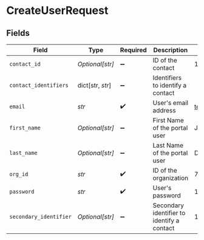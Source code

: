 # CreateUserRequest


## Fields

| Field                                      | Type                                       | Required                                   | Description                                | Example                                    |
| ------------------------------------------ | ------------------------------------------ | ------------------------------------------ | ------------------------------------------ | ------------------------------------------ |
| `contact_id`                               | *Optional[str]*                            | :heavy_minus_sign:                         | ID of the contact                          | 123456                                     |
| `contact_identifiers`                      | dict[str, *str*]                           | :heavy_minus_sign:                         | Identifiers to identify a contact          |                                            |
| `email`                                    | *str*                                      | :heavy_check_mark:                         | User's email address                       | testemail921@yopmail.com                   |
| `first_name`                               | *Optional[str]*                            | :heavy_minus_sign:                         | First Name of the portal user              | John                                       |
| `last_name`                                | *Optional[str]*                            | :heavy_minus_sign:                         | Last Name of the portal user               | Doe                                        |
| `org_id`                                   | *str*                                      | :heavy_check_mark:                         | ID of the organization                     | 728                                        |
| `password`                                 | *str*                                      | :heavy_check_mark:                         | User's password                            | 124n$aAJs*d41h4                            |
| `secondary_identifier`                     | *Optional[str]*                            | :heavy_minus_sign:                         | Secondary identifier to identify a contact | 123456                                     |
